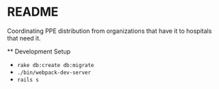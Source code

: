 # README

Coordinating PPE distribution from organizations that have it to hospitals that need it.

** Development Setup
* `rake db:create db:migrate`
* `./bin/webpack-dev-server`
* `rails s`
